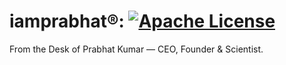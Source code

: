# iamprabhat®: [![Apache License](https://img.shields.io/badge/license-Apache-blue.svg)](https://github.com/iamprabhat/iamprabhat/blob/master/LICENSE)
From the Desk of Prabhat Kumar — CEO, Founder &amp; Scientist.
